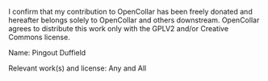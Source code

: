I confirm that my contribution to OpenCollar has been freely donated and hereafter belongs solely to OpenCollar and others downstream. OpenCollar agrees to distribute this work only with the GPLV2 and/or Creative Commons license.

Name: Pingout Duffield

Relevant work(s) and license: Any and All
